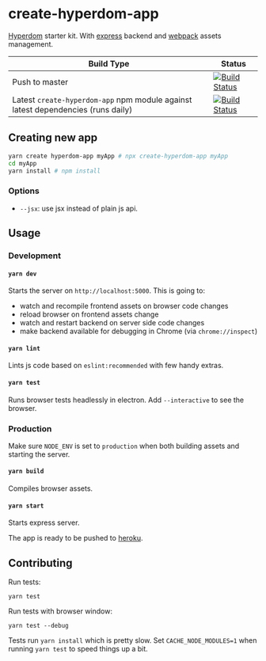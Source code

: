# create-hyperdom-app

[Hyperdom](https://github.com/featurist/hyperdom) starter kit. With [express](https://expressjs.com/) backend and [webpack](https://webpack.js.org/) assets management.

Build Type | Status
------|------
Push to master | [![Build Status](https://semaphoreci.com/api/v1/featurist/create-hyperdom-app/branches/master/badge.svg)](https://semaphoreci.com/featurist/create-hyperdom-app)
Latest `create-hyperdom-app` npm module against latest dependencies (runs daily) | [![Build Status](https://travis-ci.org/featurist/create-hyperdom-app.svg?branch=master)](https://travis-ci.org/featurist/create-hyperdom-app)
 
## Creating new app

```bash
yarn create hyperdom-app myApp # npx create-hyperdom-app myApp
cd myApp
yarn install # npm install
```

### Options

- `--jsx`: use jsx instead of plain js api.

## Usage

### Development

#### `yarn dev`

Starts the server on `http://localhost:5000`. This is going to:

- watch and recompile frontend assets on browser code changes
- reload browser on frontend assets change
- watch and restart backend on server side code changes
- make backend available for debugging in Chrome (via `chrome://inspect`)

#### `yarn lint`

Lints js code based on `eslint:recommended` with few handy extras.

#### `yarn test`

Runs browser tests headlessly in electron. Add `--interactive` to see the browser.

### Production

Make sure `NODE_ENV` is set to `production` when both building assets and starting the server.

#### `yarn build`

Compiles browser assets.

#### `yarn start`

Starts express server.

The app is ready to be pushed to [heroku](https://www.heroku.com/).

## Contributing

Run tests:

```
yarn test
```

Run tests with browser window:

```
yarn test --debug
```

Tests run `yarn install` which is pretty slow. Set `CACHE_NODE_MODULES=1` when running `yarn test` to speed things up a bit.
